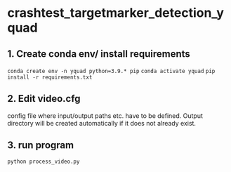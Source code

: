 # crashtest_targetmarker_detection_yquad

## 1. Create conda env/ install requirements
`conda create env -n yquad python=3.9.* pip`
`conda activate yquad`
`pip install -r requirements.txt`

## 2. Edit video.cfg
config file where input/output paths etc. have to be defined.
Output directory will be created automatically if it does not already exist.

## 3. run program
`python process_video.py`
